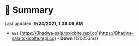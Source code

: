 # 📖 Summary
Last updated: **9/24/2021, 1:38:08 AM**

- `GET` [https://Bhadwa-sala.toxicblte.repl.co](https://Bhadwa-sala.toxicblte.repl.co) - **Down** (120253ms)
